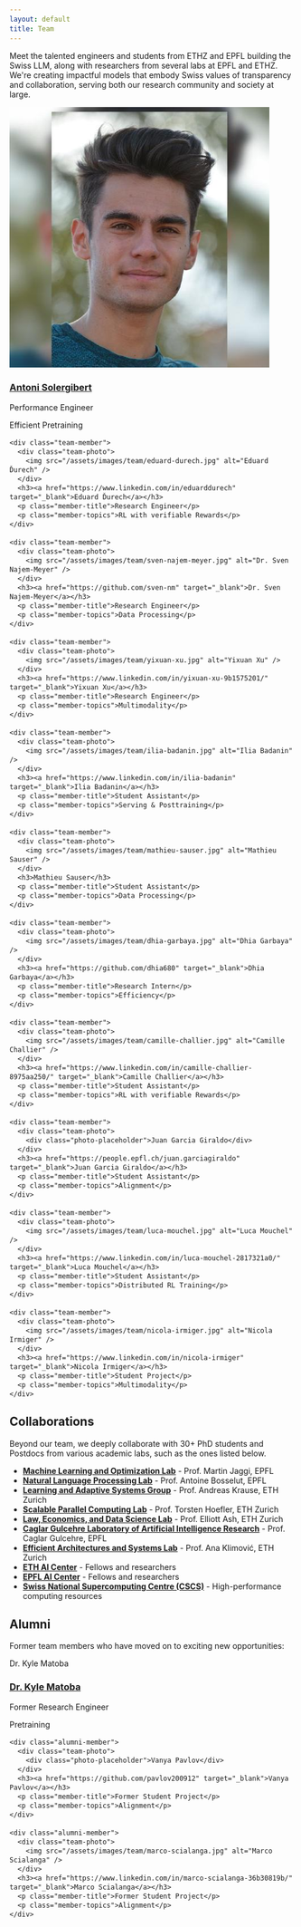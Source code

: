 ```yaml
---
layout: default
title: Team
---
```


<p class="page-description">Meet the talented engineers and students from ETHZ and EPFL building the Swiss LLM, along with researchers from several labs at EPFL and ETHZ. We're creating impactful models that embody Swiss values of transparency and collaboration, serving both our research community and society at large.</p>

<section class="team-section">
  <div class="team-grid">
    <div class="team-member">
      <div class="team-photo">
        <img src="/assets/images/team/antoni-solergibert.jpg" alt="Antoni Solergibert" />
      </div>
      <h3><a href="https://www.linkedin.com/in/tj-solergibert/" target="_blank">Antoni Solergibert</a></h3>
      <p class="member-title">Performance Engineer</p>
      <p class="member-topics">Efficient Pretraining</p>
    </div>
    
    <div class="team-member">
      <div class="team-photo">
        <img src="/assets/images/team/eduard-durech.jpg" alt="Eduard Ďurech" />
      </div>
      <h3><a href="https://www.linkedin.com/in/eduarddurech" target="_blank">Eduard Ďurech</a></h3>
      <p class="member-title">Research Engineer</p>
      <p class="member-topics">RL with verifiable Rewards</p>
    </div>
    
    <div class="team-member">
      <div class="team-photo">
        <img src="/assets/images/team/sven-najem-meyer.jpg" alt="Dr. Sven Najem-Meyer" />
      </div>
      <h3><a href="https://github.com/sven-nm" target="_blank">Dr. Sven Najem-Meyer</a></h3>
      <p class="member-title">Research Engineer</p>
      <p class="member-topics">Data Processing</p>
    </div>
    
    <div class="team-member">
      <div class="team-photo">
        <img src="/assets/images/team/yixuan-xu.jpg" alt="Yixuan Xu" />
      </div>
      <h3><a href="https://www.linkedin.com/in/yixuan-xu-9b1575201/" target="_blank">Yixuan Xu</a></h3>
      <p class="member-title">Research Engineer</p>
      <p class="member-topics">Multimodality</p>
    </div>
    
    <div class="team-member">
      <div class="team-photo">
        <img src="/assets/images/team/ilia-badanin.jpg" alt="Ilia Badanin" />
      </div>
      <h3><a href="https://www.linkedin.com/in/ilia-badanin" target="_blank">Ilia Badanin</a></h3>
      <p class="member-title">Student Assistant</p>
      <p class="member-topics">Serving & Posttraining</p>
    </div>
    
    <div class="team-member">
      <div class="team-photo">
        <img src="/assets/images/team/mathieu-sauser.jpg" alt="Mathieu Sauser" />
      </div>
      <h3>Mathieu Sauser</h3>
      <p class="member-title">Student Assistant</p>
      <p class="member-topics">Data Processing</p>
    </div>
    
    <div class="team-member">
      <div class="team-photo">
        <img src="/assets/images/team/dhia-garbaya.jpg" alt="Dhia Garbaya" />
      </div>
      <h3><a href="https://github.com/dhia680" target="_blank">Dhia Garbaya</a></h3>
      <p class="member-title">Research Intern</p>
      <p class="member-topics">Efficiency</p>
    </div>
    
    <div class="team-member">
      <div class="team-photo">
        <img src="/assets/images/team/camille-challier.jpg" alt="Camille Challier" />
      </div>
      <h3><a href="https://www.linkedin.com/in/camille-challier-8975aa250/" target="_blank">Camille Challier</a></h3>
      <p class="member-title">Student Assistant</p>
      <p class="member-topics">RL with verifiable Rewards</p>
    </div>
    
    <div class="team-member">
      <div class="team-photo">
        <div class="photo-placeholder">Juan Garcia Giraldo</div>
      </div>
      <h3><a href="https://people.epfl.ch/juan.garciagiraldo" target="_blank">Juan Garcia Giraldo</a></h3>
      <p class="member-title">Student Assistant</p>
      <p class="member-topics">Alignment</p>
    </div>
    
    <div class="team-member">
      <div class="team-photo">
        <img src="/assets/images/team/luca-mouchel.jpg" alt="Luca Mouchel" />
      </div>
      <h3><a href="https://www.linkedin.com/in/luca-mouchel-2817321a0/" target="_blank">Luca Mouchel</a></h3>
      <p class="member-title">Student Assistant</p>
      <p class="member-topics">Distributed RL Training</p>
    </div>
    
    <div class="team-member">
      <div class="team-photo">
        <img src="/assets/images/team/nicola-irmiger.jpg" alt="Nicola Irmiger" />
      </div>
      <h3><a href="https://www.linkedin.com/in/nicola-irmiger" target="_blank">Nicola Irmiger</a></h3>
      <p class="member-title">Student Project</p>
      <p class="member-topics">Multimodality</p>
    </div>
  </div>
</section>

<section class="collaboration-section">
  <h2>Collaborations</h2>
  <p>Beyond our team, we deeply collaborate with 30+ PhD students and Postdocs from various academic labs, such as the ones listed below.</p>
  <ul class="collaboration-list">
    <li><a href="https://mlo.epfl.ch/" target="_blank"><strong>Machine Learning and Optimization Lab</strong></a> - Prof. Martin Jaggi, EPFL</li>
    <li><a href="https://nlp.epfl.ch/" target="_blank"><strong>Natural Language Processing Lab</strong></a> - Prof. Antoine Bosselut, EPFL</li>
    <li><a href="https://las.inf.ethz.ch/" target="_blank"><strong>Learning and Adaptive Systems Group</strong></a> - Prof. Andreas Krause, ETH Zurich</li>
    <li><a href="https://spcl.inf.ethz.ch/" target="_blank"><strong>Scalable Parallel Computing Lab</strong></a> - Prof. Torsten Hoefler, ETH Zurich</li>
    <li><a href="https://elliottash.com/" target="_blank"><strong>Law, Economics, and Data Science Lab</strong></a> - Prof. Elliott Ash, ETH Zurich</li>
    <li><a href="https://www.epfl.ch/labs/claire/" target="_blank"><strong>Caglar Gulcehre Laboratory of Artificial Intelligence Research</strong></a> - Prof. Caglar Gulcehre, EPFL</li>
    <li><a href="https://anakli.inf.ethz.ch/" target="_blank"><strong>Efficient Architectures and Systems Lab</strong></a> - Prof. Ana Klimović, ETH Zurich</li>
    <li><a href="https://ai.ethz.ch/" target="_blank"><strong>ETH AI Center</strong></a> - Fellows and researchers</li>
    <li><a href="https://ai.epfl.ch/" target="_blank"><strong>EPFL AI Center</strong></a> - Fellows and researchers</li>
    <li><a href="https://www.cscs.ch/" target="_blank"><strong>Swiss National Supercomputing Centre (CSCS)</strong></a> - High-performance computing resources</li>
  </ul>
</section>

<section class="alumni-section">
  <h2>Alumni</h2>
  <p class="alumni-description">Former team members who have moved on to exciting new opportunities:</p>
  
  <div class="alumni-grid">
    <div class="alumni-member">
      <div class="team-photo">
        <div class="photo-placeholder">Dr. Kyle Matoba</div>
      </div>
      <h3><a href="https://publications.idiap.ch/authors/show/2547" target="_blank">Dr. Kyle Matoba</a></h3>
      <p class="member-title">Former Research Engineer</p>
      <p class="member-topics">Pretraining</p>
    </div>
    
    <div class="alumni-member">
      <div class="team-photo">
        <div class="photo-placeholder">Vanya Pavlov</div>
      </div>
      <h3><a href="https://github.com/pavlov200912" target="_blank">Vanya Pavlov</a></h3>
      <p class="member-title">Former Student Project</p>
      <p class="member-topics">Alignment</p>
    </div>
    
    <div class="alumni-member">
      <div class="team-photo">
        <img src="/assets/images/team/marco-scialanga.jpg" alt="Marco Scialanga" />
      </div>
      <h3><a href="https://www.linkedin.com/in/marco-scialanga-36b30819b/" target="_blank">Marco Scialanga</a></h3>
      <p class="member-title">Former Student Project</p>
      <p class="member-topics">Alignment</p>
    </div>
  </div>
</section>

